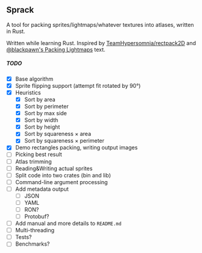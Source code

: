 ## Sprack

A tool for packing sprites/lightmaps/whatever textures into atlases, written in Rust.

Written while learning Rust. Inspired by [TeamHypersomnia/rectpack2D](https://github.com/TeamHypersomnia/rectpack2D)
and [@blackpawn's Packing Lightmaps](http://blackpawn.com/texts/lightmaps/default.html) text.

##### TODO
- [x] Base algorithm
- [x] Sprite flipping support (attempt fit rotated by 90°)
- [x] Heuristics
  - [x] Sort by area
  - [x] Sort by perimeter
  - [x] Sort by max side
  - [x] Sort by width
  - [x] Sort by height
  - [x] Sort by squareness × area
  - [x] Sort by squareness × perimeter
- [x] Demo rectangles packing, writing output images
- [ ] Picking best result
- [ ] Atlas trimming
- [ ] Reading&Writing actual sprites
- [ ] Split code into two crates (bin and lib)
- [ ] Command-line argument processing
- [ ] Add metadata output
  - [ ] JSON
  - [ ] YAML
  - [ ] RON?
  - [ ] Protobuf?
- [ ] Add manual and more details to `README.md`
- [ ] Multi-threading
- [ ] Tests?
- [ ] Benchmarks?
